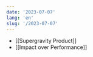 ```yaml
---
date: '2023-07-07'
lang: 'en'
slug: '/2023-07-07'
---
```


- [[Supergravity Product]]
- [[Impact over Performance]]
